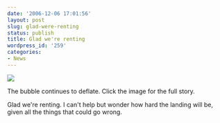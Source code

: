 ```yaml
---
date: '2006-12-06 17:01:56'
layout: post
slug: glad-were-renting
status: publish
title: Glad we're renting
wordpress_id: '259'
categories:
- News
---
```




[
![](http://www.phfactor.net/wp-pics/nov06pricesqftpeak.jpg)]()

The bubble continues to deflate. Click the image for the full story.

Glad we're renting. I can't help but wonder how hard the landing will be, given all the things that could go wrong.
